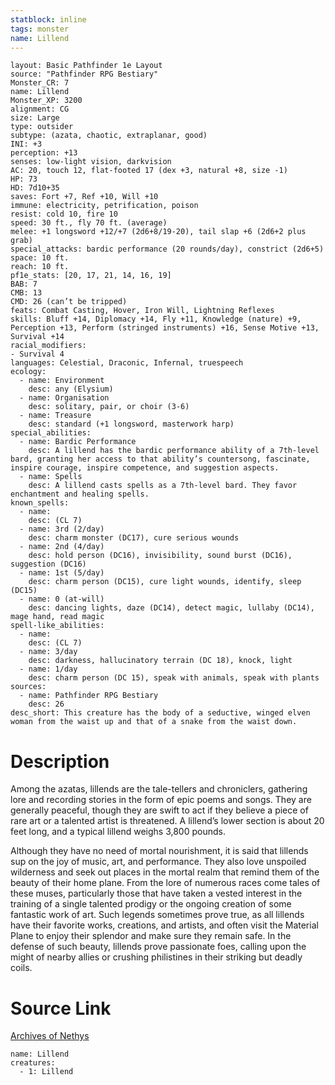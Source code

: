 ```yaml
---
statblock: inline
tags: monster
name: Lillend
---
```

```statblock
layout: Basic Pathfinder 1e Layout
source: "Pathfinder RPG Bestiary"
Monster_CR: 7
name: Lillend
Monster_XP: 3200
alignment: CG
size: Large
type: outsider
subtype: (azata, chaotic, extraplanar, good)
INI: +3
perception: +13
senses: low-light vision, darkvision
AC: 20, touch 12, flat-footed 17 (dex +3, natural +8, size -1)
HP: 73
HD: 7d10+35
saves: Fort +7, Ref +10, Will +10
immune: electricity, petrification, poison
resist: cold 10, fire 10
speed: 30 ft., fly 70 ft. (average)
melee: +1 longsword +12/+7 (2d6+8/19-20), tail slap +6 (2d6+2 plus grab)
special_attacks: bardic performance (20 rounds/day), constrict (2d6+5)
space: 10 ft.
reach: 10 ft.
pf1e_stats: [20, 17, 21, 14, 16, 19]
BAB: 7
CMB: 13
CMD: 26 (can’t be tripped)
feats: Combat Casting, Hover, Iron Will, Lightning Reflexes
skills: Bluff +14, Diplomacy +14, Fly +11, Knowledge (nature) +9, Perception +13, Perform (stringed instruments) +16, Sense Motive +13, Survival +14
racial_modifiers:
- Survival 4
languages: Celestial, Draconic, Infernal, truespeech
ecology:
  - name: Environment
    desc: any (Elysium)
  - name: Organisation
    desc: solitary, pair, or choir (3-6)
  - name: Treasure
    desc: standard (+1 longsword, masterwork harp)
special_abilities:
  - name: Bardic Performance
    desc: A lillend has the bardic performance ability of a 7th-level bard, granting her access to that ability’s countersong, fascinate, inspire courage, inspire competence, and suggestion aspects.
  - name: Spells
    desc: A lillend casts spells as a 7th-level bard. They favor enchantment and healing spells.
known_spells:
  - name:
    desc: (CL 7)
  - name: 3rd (2/day)
    desc: charm monster (DC17), cure serious wounds
  - name: 2nd (4/day)
    desc: hold person (DC16), invisibility, sound burst (DC16), suggestion (DC16)
  - name: 1st (5/day)
    desc: charm person (DC15), cure light wounds, identify, sleep (DC15)
  - name: 0 (at-will)
    desc: dancing lights, daze (DC14), detect magic, lullaby (DC14), mage hand, read magic
spell-like_abilities:
  - name:
    desc: (CL 7)
  - name: 3/day
    desc: darkness, hallucinatory terrain (DC 18), knock, light
  - name: 1/day
    desc: charm person (DC 15), speak with animals, speak with plants
sources:
  - name: Pathfinder RPG Bestiary
    desc: 26
desc_short: This creature has the body of a seductive, winged elven woman from the waist up and that of a snake from the waist down.
```
# Description
Among the azatas, lillends are the tale-tellers and chroniclers, gathering lore and recording stories in the form of epic poems and songs. They are generally peaceful, though they are swift to act if they believe a piece of rare art or a talented artist is threatened. A lillend’s lower section is about 20 feet long, and a typical lillend weighs 3,800 pounds.

Although they have no need of mortal nourishment, it is said that lillends sup on the joy of music, art, and performance. They also love unspoiled wilderness and seek out places in the mortal realm that remind them of the beauty of their home plane. From the lore of numerous races come tales of these muses, particularly those that have taken a vested interest in the training of a single talented prodigy or the ongoing creation of some fantastic work of art. Such legends sometimes prove true, as all lillends have their favorite works, creations, and artists, and often visit the Material Plane to enjoy their splendor and make sure they remain safe. In the defense of such beauty, lillends prove passionate foes, calling upon the might of nearby allies or crushing philistines in their striking but deadly coils.
# Source Link
[Archives of Nethys](https://aonprd.com/MonsterDisplay.aspx?ItemName=Lillend)
```encounter-table
name: Lillend
creatures:
  - 1: Lillend
```
